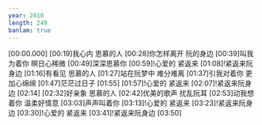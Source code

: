 ```yaml
---
year: 2010
length: 249
banlam: true
---
```

[00:00.000]
[00:19]我心内 思慕的人
[00:28]你怎样离开 阮的身边
[00:39]叫我为着你 暝日心稀微
[00:49]深深思慕你
[00:59]!心爱的 紧返来
[01:08]!紧返来阮身边
[01:16]有看见 思慕的人
[01:27]站在阮梦中 难分难离
[01:37]引我对着你 更加心绵绵
[01:47]茫茫过日子
[01:55]
[01:57]!心爱的 紧返来
[02:07]!紧返来阮身边
[02:14]
[02:32]好亲象 思慕的人
[02:42]优美的歌声 扰乱阮耳
[02:53]动我想着你 温柔好情意
[03:03]声声叫着你
[03:13]!心爱的 紧返来
[03:23]!紧返来阮身边
[03:30]!心爱的 紧返来
[03:41]!紧返来阮身边
[03:50]